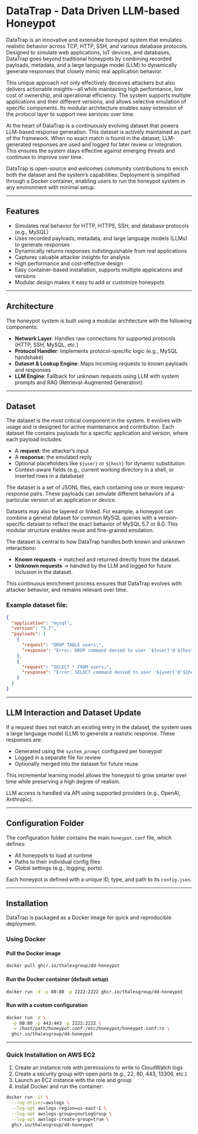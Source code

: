 # DataTrap - Data Driven LLM-based Honeypot

DataTrap is an innovative and extensible honeypot system that emulates realistic behavior across TCP, HTTP, SSH, and various database protocols. Designed to simulate web applications, IoT devices, and databases, DataTrap goes beyond traditional honeypots by combining recorded payloads, metadata, and a large language model (LLM) to dynamically generate responses that closely mimic real application behavior.

This unique approach not only effectively deceives attackers but also delivers actionable insights—all while maintaining high performance, low cost of ownership, and operational efficiency. The system supports multiple applications and their different versions, and allows selective emulation of specific components. Its modular architecture enables easy extension of the protocol layer to support new services over time.

At the heart of DataTrap is a continuously evolving dataset that powers LLM-based response generation. This dataset is actively maintained as part of the framework. When no exact match is found in the dataset, LLM-generated responses are used and logged for later review or integration. This ensures the system stays effective against emerging threats and continues to improve over time.

DataTrap is open-source and welcomes community contributions to enrich both the dataset and the system’s capabilities. Deployment is simplified through a Docker container, enabling users to run the honeypot system in any environment with minimal setup.

---

## Features

- Simulates real behavior for HTTP, HTTPS, SSH, and database protocols (e.g., MySQL)
- Uses recorded payloads, metadata, and large language models (LLMs) to generate responses
- Dynamically returns responses indistinguishable from real applications
- Captures valuable attacker insights for analysis
- High performance and cost-effective design
- Easy container-based installation, supports multiple applications and versions
- Modular design makes it easy to add or customize honeypots

---

## Architecture

The honeypot system is built using a modular architecture with the following components:

- **Network Layer**: Handles raw connections for supported protocols (HTTP, SSH, MySQL, etc.)
- **Protocol Handler**: Implements protocol-specific logic (e.g., MySQL handshake)
- **Dataset & Lookup Engine**: Maps incoming requests to known payloads and responses
- **LLM Engine**: Fallback for unknown requests using LLM with system prompts and RAG (Retrieval-Augmented Generation)

---
## Dataset
The dataset is the most critical component in the system. It evolves with usage and is designed for active maintenance and contribution. Each dataset file contains payloads for a specific application and version, where each payload includes:

- A **request**: the attacker’s input
- A **response**: the emulated reply
- Optional placeholders like `${user}` or `${host}` for dynamic substitution
- Context-aware fields (e.g., current working directory in a shell, or inserted rows in a database)

The dataset is a set of JSONL files, each containing one or more request-response pairs. These payloads can simulate different behaviors of a particular version of an application or device.

Datasets may also be layered or linked. For example, a honeypot can combine a general dataset for common MySQL queries with a version-specific dataset to reflect the exact behavior of MySQL 5.7 or 8.0. This modular structure enables reuse and fine-grained emulation.

The dataset is central to how DataTrap handles both known and unknown interactions:
- **Known requests** → matched and returned directly from the dataset.
- **Unknown requests** → handled by the LLM and logged for future inclusion in the dataset.

This continuous enrichment process ensures that DataTrap evolves with attacker behavior, and remains relevant over time.

### Example dataset file:

```json
{
  "application": "mysql",
  "version": "5.7",
  "payloads": [
    {
      "request": "DROP TABLE users;",
      "response": "Error: DROP command denied to user '${user}'@'${host}' for table 'users'"
    },
    {
      "request": "SELECT * FROM users;",
      "response": "Error: SELECT command denied to user '${user}'@'${host}' for table 'users'"
    }
  ]
}
```

---

## LLM Interaction and Dataset Update

If a request does not match an existing entry in the dataset, the system uses a large language model (LLM) to generate a realistic response. These responses are:

- Generated using the `system_prompt` configured per honeypot
- Logged in a separate file for review
- Optionally merged into the dataset for future reuse

This incremental learning model allows the honeypot to grow smarter over time while preserving a high degree of realism.

LLM access is handled via API using supported providers (e.g., OpenAI, Anthropic).

---

## Configuration Folder

The configuration folder contains the main `honeypot.conf` file, which defines:

- All honeypots to load at runtime
- Paths to their individual config files
- Global settings (e.g., logging, ports)

Each honeypot is defined with a unique ID, type, and path to its `config.json`.


---

## Installation

DataTrap is packaged as a Docker image for quick and reproducible deployment.

### Using Docker

#### Pull the Docker image

```sh
docker pull ghcr.io/thalesgroup/dd-honeypot
```

#### Run the Docker container (default setup)

```sh
docker run -d -p 80:80 -p 2222:2222 ghcr.io/thalesgroup/dd-honeypot
```

#### Run with a custom configuration

```sh
docker run -d \
  -p 80:80 -p 443:443 -p 2222:2222 \
  -v /host/path/honeypot.conf:/etc/honeypot/honeypot.conf:ro \
  ghcr.io/thalesgroup/dd-honeypot
```

---

### Quick Installation on AWS EC2

1. Create an instance role with permissions to write to CloudWatch logs
2. Create a security group with open ports (e.g., 22, 80, 443, 13306, etc.)
3. Launch an EC2 instance with the role and group
4. Install Docker and run the container:

```sh
docker run -it \
  --log-driver=awslogs \
  --log-opt awslogs-region=us-east-1 \
  --log-opt awslogs-group=yourLogGroup \
  --log-opt awslogs-create-group=true \
  ghcr.io/thalesgroup/dd-honeypot
```